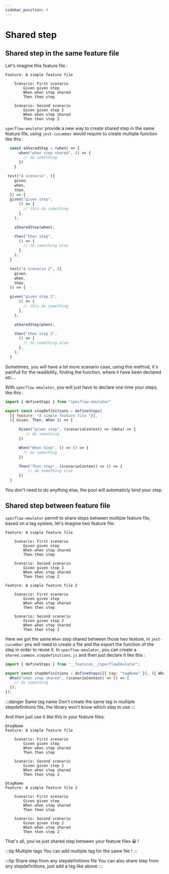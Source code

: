 ```yaml
---
sidebar_position: 4
---
```


# Shared step

## Shared step in the same feature file

Let's imagine this feature file :

```
Feature: A simple feature file

    Scenario: First scenario
        Given given step
        When when step shared
        Then then step

    Scenario: Second scenario
        Given given step 2
        When when step shared
        Then then step 2
```

`specflow-emulator` provide a new way to create shared step in the same feature file, using `jest-cucumber` would require to create multiple function like this :

```javascript
  const aSharedStep = (when) => {
      when("when step shared", () => {
        // do something
      })
    }

 test("A scenario", ({
    given,
    when,
    then,
  }) => {
  given("given step",
      () => {
        // this do something
      },
    );

    aSharedStep(when);

    then("then step",
      () => {
        // do something else
      },
    );
  }

  test("A scenario 2", ({
    given,
    when,
    then,
  }) => {

  given("given step 2",
      () => {
        // this do something
      },
    );

    aSharedStep(when);

    then("then step 2",
      () => {
        // do something else
      },
    );
  }
```

Sometimes, you will have a lot more scenario case, using this method, it's painfull for the readibility, finding the function, where it have been declared etc...

With `specflow-emulator`, you will just have to declare one time your steps, like this :

```javascript
import { defineSteps } from "specflow-emulator"

export const stepDefinitions = defineSteps(
  [{ feature: "A simple feature file "}],
  ({ Given, Then, When }) => {

      Given("given step", (scenarioContext) => (data) => {
         // do something
      })

      When("When Step", () => () => {
        // do something
      })

      Then("Then step", (scenarioContext) => () => {
          // do something else
      })
  }
```

You don't need to do anything else, the pool will automaticly bind your step.


## Shared step between feature file

`specflow-emulator` permit to share steps between multiple feature file, based on a tag system, let's imagine two feature file:

```
Feature: A simple feature file

    Scenario: First scenario
        Given given step
        When when step shared
        Then then step

    Scenario: Second scenario
        Given given step 2
        When when step shared
        Then then step 2

```

```
Feature: A simple feature file 2

    Scenario: First scenario
        Given given step
        When when step shared
        Then then step

    Scenario: Second scenario
        Given given step 2
        When when step shared
        Then then step 2
```

Here we got the same `When` step shared between those two feature, in `jest-cucumber` you will need to create a file and the export the function of the step in order to reuse it.
In `specflow-emulator`, you can create a `shared.common.stepdefinitions.js` and then just declare it like this :

```javascript
import { defineSteps } from "__features__/specflowEmulator";

export const stepDefinitions = defineSteps([{ tag: "tagName" }], ({ When }) => {
  When("when step shared", (scenarioContext) => () => {
    // do something
  });
});
```

:::danger Same tag name
Don't create the same tag in multiple stepdefinitions file, the library won't know which step to use
:::

And then just use it like this in your feature files:

```
@tagName
Feature: A simple feature file

    Scenario: First scenario
        Given given step
        When when step shared
        Then then step

    Scenario: Second scenario
        Given given step 2
        When when step shared
        Then then step 2

```

```
@tagName
Feature: A simple feature file 2

    Scenario: First scenario
        Given given step
        When when step shared
        Then then step

    Scenario: Second scenario
        Given given step 2
        When when step shared
        Then then step 2
```

That's all, you've just shared step between your feature files 😀 !

:::tip Multiple tags
You can add multiple tag for the same file !
:::

:::tip Share step from any stepdefinitions file
You can also share step from any stepdefinitions, just add a tag like above
:::
